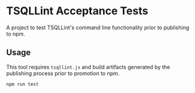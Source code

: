# TSQLLint Acceptance Tests

A project to test TSQLLint's command line functionality prior to publishing to npm.

## Usage

This tool requires ```tsqllint.js``` and build artifacts generated by the publishing process prior to promotion to npm.

```js
npm run test
```

